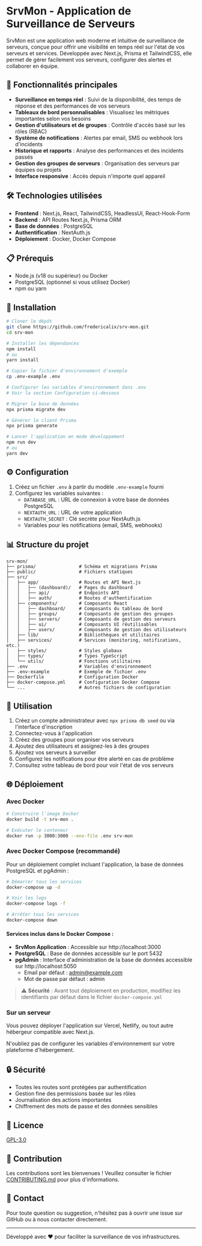 # SrvMon - Application de Surveillance de Serveurs

SrvMon est une application web moderne et intuitive de surveillance de serveurs, conçue pour offrir une visibilité en temps réel sur l'état de vos serveurs et services. Développée avec Next.js, Prisma et TailwindCSS, elle permet de gérer facilement vos serveurs, configurer des alertes et collaborer en équipe.

## 🌟 Fonctionnalités principales

- **Surveillance en temps réel** : Suivi de la disponibilité, des temps de réponse et des performances de vos serveurs
- **Tableaux de bord personnalisables** : Visualisez les métriques importantes selon vos besoins
- **Gestion d'utilisateurs et de groupes** : Contrôle d'accès basé sur les rôles (RBAC)
- **Système de notifications** : Alertes par email, SMS ou webhook lors d'incidents
- **Historique et rapports** : Analyse des performances et des incidents passés
- **Gestion des groupes de serveurs** : Organisation des serveurs par équipes ou projets
- **Interface responsive** : Accès depuis n'importe quel appareil

## 🛠️ Technologies utilisées

- **Frontend** : Next.js, React, TailwindCSS, HeadlessUI, React-Hook-Form
- **Backend** : API Routes Next.js, Prisma ORM
- **Base de données** : PostgreSQL
- **Authentification** : NextAuth.js
- **Déploiement** : Docker, Docker Compose

## 📋 Prérequis

- Node.js (v18 ou supérieur) ou Docker
- PostgreSQL (optionnel si vous utilisez Docker)
- npm ou yarn

## 🚀 Installation

```bash
# Cloner le dépôt
git clone https://github.com/fredericalix/srv-mon.git
cd srv-mon

# Installer les dépendances
npm install
# ou
yarn install

# Copier le fichier d'environnement d'exemple
cp .env-example .env

# Configurer les variables d'environnement dans .env
# Voir la section Configuration ci-dessous

# Migrer la base de données
npx prisma migrate dev

# Générer le client Prisma
npx prisma generate

# Lancer l'application en mode développement
npm run dev
# ou
yarn dev
```

## ⚙️ Configuration

1. Créez un fichier `.env` à partir du modèle `.env-example` fourni
2. Configurez les variables suivantes :
   - `DATABASE_URL` : URL de connexion à votre base de données PostgreSQL
   - `NEXTAUTH_URL` : URL de votre application
   - `NEXTAUTH_SECRET` : Clé secrète pour NextAuth.js
   - Variables pour les notifications (email, SMS, webhooks)

## 📊 Structure du projet

```
srv-mon/
├── prisma/                # Schéma et migrations Prisma
├── public/                # Fichiers statiques
├── src/
│   ├── app/               # Routes et API Next.js
│   │   ├── (dashboard)/   # Pages du dashboard
│   │   ├── api/           # Endpoints API
│   │   ├── auth/          # Routes d'authentification
│   ├── components/        # Composants React
│   │   ├── dashboard/     # Composants du tableau de bord
│   │   ├── groups/        # Composants de gestion des groupes
│   │   ├── servers/       # Composants de gestion des serveurs
│   │   ├── ui/            # Composants UI réutilisables
│   │   ├── users/         # Composants de gestion des utilisateurs
│   ├── lib/               # Bibliothèques et utilitaires
│   ├── services/          # Services (monitoring, notifications, etc.)
│   ├── styles/            # Styles globaux
│   ├── types/             # Types TypeScript
│   └── utils/             # Fonctions utilitaires
├── .env                   # Variables d'environnement
├── .env-example           # Exemple de fichier .env
├── Dockerfile             # Configuration Docker
├── docker-compose.yml     # Configuration Docker Compose
└── ...                    # Autres fichiers de configuration
```

## 🚦 Utilisation

1. Créez un compte administrateur avec `npx prisma db seed` ou via l'interface d'inscription
2. Connectez-vous à l'application
3. Créez des groupes pour organiser vos serveurs
4. Ajoutez des utilisateurs et assignez-les à des groupes
5. Ajoutez vos serveurs à surveiller
6. Configurez les notifications pour être alerté en cas de problème
7. Consultez votre tableau de bord pour voir l'état de vos serveurs

## 🌐 Déploiement

### Avec Docker

```bash
# Construire l'image Docker
docker build -t srv-mon .

# Exécuter le conteneur
docker run -p 3000:3000 --env-file .env srv-mon
```

### Avec Docker Compose (recommandé)

Pour un déploiement complet incluant l'application, la base de données PostgreSQL et pgAdmin :

```bash
# Démarrer tous les services
docker-compose up -d

# Voir les logs
docker-compose logs -f

# Arrêter tous les services
docker-compose down
```

#### Services inclus dans le Docker Compose :

- **SrvMon Application** : Accessible sur http://localhost:3000
- **PostgreSQL** : Base de données accessible sur le port 5432
- **pgAdmin** : Interface d'administration de la base de données accessible sur http://localhost:5050
  - Email par défaut : admin@example.com
  - Mot de passe par défaut : admin

> ⚠️ **Sécurité** : Avant tout déploiement en production, modifiez les identifiants par défaut dans le fichier `docker-compose.yml`

### Sur un serveur

Vous pouvez déployer l'application sur Vercel, Netlify, ou tout autre hébergeur compatible avec Next.js.

N'oubliez pas de configurer les variables d'environnement sur votre plateforme d'hébergement.

## 🔒 Sécurité

- Toutes les routes sont protégées par authentification
- Gestion fine des permissions basée sur les rôles
- Journalisation des actions importantes
- Chiffrement des mots de passe et des données sensibles

## 📜 Licence

[GPL-3.0](LICENSE)

## 👥 Contribution

Les contributions sont les bienvenues ! Veuillez consulter le fichier [CONTRIBUTING.md](CONTRIBUTING.md) pour plus d'informations.

## 📧 Contact

Pour toute question ou suggestion, n'hésitez pas à ouvrir une issue sur GitHub ou à nous contacter directement.

---

Développé avec ❤️ pour faciliter la surveillance de vos infrastructures.
